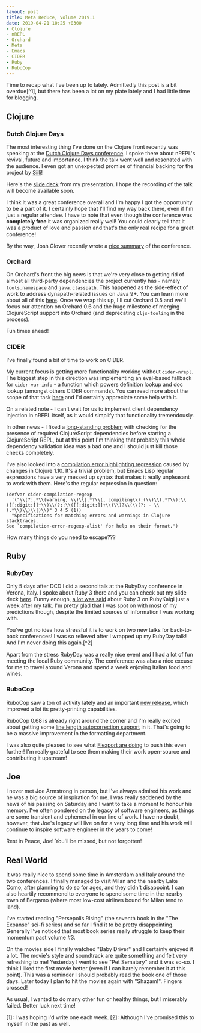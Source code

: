 ```yaml
---
layout: post
title: Meta Reduce, Volume 2019.1
date: 2019-04-21 10:25 +0300
- Clojure
- nREPL
- Orchard
- Meta
- Emacs
- CIDER
- Ruby
- RuboCop
---
```


Time to recap what I've been up to lately. Admittedly this post is
a bit overdue[^1], but there has been a lot on my plate
lately and I had little time for blogging.

<!--more-->

## Clojure

### Dutch Clojure Days

The most interesting thing I've done on the Clojure front recently was
speaking at the [Dutch Clojure Days
conference](https://clojuredays.org/). I spoke there about nREPL's
revival, future and importance. I think the talk went well and
resonated with the audience. I even got an unexpected promise of
financial backing for the project by [Siili](https://www.siili.com/)!

Here's the [slide
deck](https://speakerdeck.com/bbatsov/nrepl-redux-dcd-2019) from my
presentation.  I hope the recording of the talk will
become available soon.

I think it was a great conference overall and I'm happy I got the
opportunity to be a part of it. I certainly hope that I'll find my way
back there, even if I'm just a regular attendee. I have to note that even though
the conference was **completely free** it was organized really well!
You could clearly tell that it was a product of love and passion and that's the only
real recipe for a great conference!

By the way, Josh Glover recently wrote a [nice
summary](https://medium.com/@jmglov/thoughts-on-dutch-clojure-days-2019-56f70d12cefc)
of the conference.

### Orchard

On Orchard's front the big news is that we're very close to getting
rid of almost all third-party dependencies the project currently has -
namely `tools.namespace` and `java.classpath`. This happened as the
side-effect of work to address dynapath-related issues on Java 9+. You
can learn more about all of this
[here](https://github.com/clojure-emacs/orchard/issues/20). Once we
wrap this up, I'll cut Orchard 0.5 and we'll focus our attention on
Orchard 0.6 and the huge milestone of merging ClojureScript support into
Orchard (and deprecating `cljs-tooling` in the process).

Fun times ahead!

### CIDER

I've finally found a bit of time to work on CIDER.

My current focus is getting more functionality working without
`cider-nrepl`.  The biggest step in this direction was implementing an
eval-based fallback for `cider-var-info` - a function which powers
definition lookup and doc lookup (amongst others CIDER commands).  You
can read more about the scope of that task
[here](https://github.com/clojure-emacs/cider/issues/2611) and I'd
certainly appreciate some help with it.

On a related note - I can't wait for us to
implement client dependency injection in nREPL itself, as it would
simplify that functionality tremendously.

In other news - I fixed a [long-standing
problem](https://github.com/clojure-emacs/cider/issues/2308) with
checking for the presence of required ClojureScript dependencies
before starting a ClojureScript REPL, but at this point I'm thinking
that probably this whole dependency validation idea was a bad one and
I should just kill those checks completely.

I've also looked into a [compilation error highlighting
regression](https://github.com/clojure-emacs/cider/issues/2614) caused
by changes in Clojure 1.10. It's a trivial problem, but Emacs Lisp
regular expressions have a very messed up syntax that makes it really
unpleasant to work with them. Here's the regular expression in question:

``` emacs-lisp
(defvar cider-compilation-regexp
  '("\\(?:.*\\(warning, \\)\\|.*?\\(, compiling\\):(\\)\\(.*?\\):\\([[:digit:]]+\\)\\(?::\\([[:digit:]]+\\)\\)?\\(\\(?: - \\(.*\\)\\)\\|)\\)" 3 4 5 (1))
  "Specifications for matching errors and warnings in Clojure stacktraces.
See `compilation-error-regexp-alist' for help on their format.")
```

How many things do you need to escape???

## Ruby

### RubyDay

Only 5 days after DCD I did a second talk at the RubyDay conference in
Verona, Italy. I spoke about Ruby 3 there and you can check out my
slide deck [here](https://speakerdeck.com/bbatsov/ruby-3-redux).
Funny enough, [a lot was
said](https://docs.google.com/presentation/d/1z_5JT0-MJySGn6UGrtdafK1oj9kGSO5sGlTtEQJz0JU/edit#slide=id.p)
about Ruby 3 on RubyKaigi just a week after my talk. I'm pretty glad that I
was spot on with most of my predictions though, despite the limited
sources of information I was working with.

You've got no idea how stressful it is to work on two new talks for back-to-back conferences!
I was so relieved after I wrapped up my RubyDay talk! And I'm never doing this again.[^2]

Apart from the stress RubyDay was a really nice event and I had a lot of fun meeting
the local Ruby community. The conference was also a nice excuse for me
to travel around Verona and spend a week enjoying Italian food and
wines.

### RuboCop

RuboCop saw a ton of activity lately and an important [new
release](https://github.com/rubocop-hq/rubocop/releases/tag/v0.67.0),
which improved a lot its pretty-printing capabilities.

RuboCop 0.68 is already right around the corner and I'm really excited
about getting some [line length autocorrection
support](https://github.com/rubocop-hq/rubocop/pull/6927) in
it. That's going to be a massive improvement in the formatting department.

I was also quite pleased to see what [Flexport are
doing](https://flexport.engineering/approximating-prettier-for-ruby-with-rubocop-8b863bd64dc6)
to push this even further!  I'm really grateful to see them making
their work open-source and contributing it upstream!

## Joe

I never met Joe Armstrong in person, but I've always admired his work
and he was a big source of inspiration for me. I was really saddened
by the news of his passing on Saturday and I want to take a moment to
honour his memory. I've often pondered on the legacy of software
engineers, as things are some transient and ephemeral in our line of
work. I have no doubt, however, that Joe's legacy will live on for a
very long time and his work will continue to inspire software engineer in
the years to come!

Rest in Peace, Joe! You'll be missed, but not forgotten!

## Real World

It was really nice to spend some time in Amsterdam and Italy around
the two conferences.  I finally managed to visit Milan and the nearby Lake
Como, after planning to do so for ages, and they didn't disappoint.  I
can also heartily recommend to everyone to spend some time in the
nearby town of Bergamo (where most low-cost airlines bound for Milan
tend to land).

I've started reading "Persepolis Rising" (the seventh book in the "The
Expanse" sci-fi series) and so far I find it to be pretty
disappointing.  Generally I've noticed that most book series really
struggle to keep their momentum past volume #3.

On the movies side I finally watched "Baby Driver" and I certainly
enjoyed it a lot. The movie's style and soundtrack are quite something
and felt very refreshing to me! Yesterday I went to see "Pet
Sematary" and it was so-so. I think I liked the first movie better
(even if I can barely remember it at this point). This was a
reminder I should probably read the book one of those days. Later
today I plan to hit the movies again with "Shazam!". Fingers crossed!

As usual, I wanted to do many other fun or healthy things, but I miserably failed.
Better luck next time!

[1]: I was hoping I'd write one each week.
[2]: Although I've promised this to myself in the past as well.
